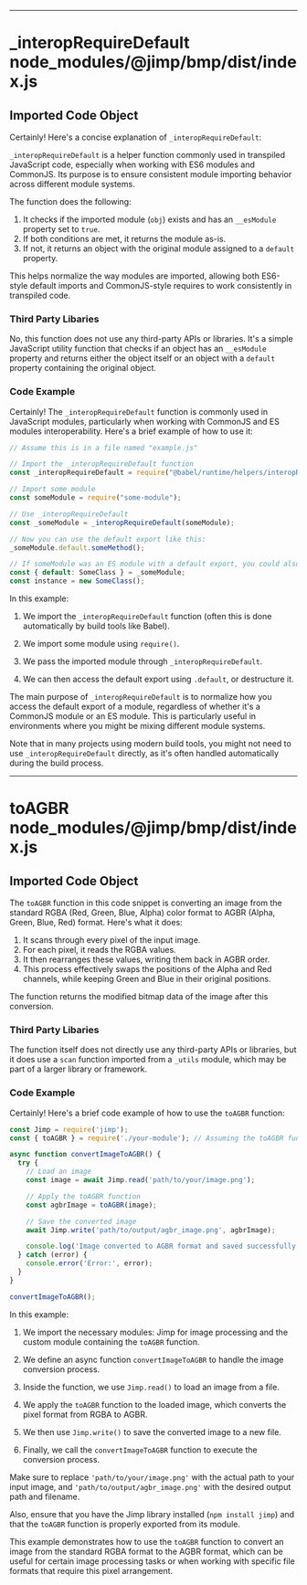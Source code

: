 

  

  
---
# _interopRequireDefault node_modules/@jimp/bmp/dist/index.js
## Imported Code Object
Certainly! Here's a concise explanation of `_interopRequireDefault`:

`_interopRequireDefault` is a helper function commonly used in transpiled JavaScript code, especially when working with ES6 modules and CommonJS. Its purpose is to ensure consistent module importing behavior across different module systems.

The function does the following:

1. It checks if the imported module (`obj`) exists and has an `__esModule` property set to `true`.
2. If both conditions are met, it returns the module as-is.
3. If not, it returns an object with the original module assigned to a `default` property.

This helps normalize the way modules are imported, allowing both ES6-style default imports and CommonJS-style requires to work consistently in transpiled code.

### Third Party Libaries

No, this function does not use any third-party APIs or libraries. It's a simple JavaScript utility function that checks if an object has an `__esModule` property and returns either the object itself or an object with a `default` property containing the original object.

### Code Example

Certainly! The `_interopRequireDefault` function is commonly used in JavaScript modules, particularly when working with CommonJS and ES modules interoperability. Here's a brief example of how to use it:

```javascript
// Assume this is in a file named "example.js"

// Import the _interopRequireDefault function
const _interopRequireDefault = require("@babel/runtime/helpers/interopRequireDefault");

// Import some module
const someModule = require("some-module");

// Use _interopRequireDefault
const _someModule = _interopRequireDefault(someModule);

// Now you can use the default export like this:
_someModule.default.someMethod();

// If someModule was an ES module with a default export, you could also do:
const { default: SomeClass } = _someModule;
const instance = new SomeClass();
```

In this example:

1. We import the `_interopRequireDefault` function (often this is done automatically by build tools like Babel).

2. We import some module using `require()`.

3. We pass the imported module through `_interopRequireDefault`.

4. We can then access the default export using `.default`, or destructure it.

The main purpose of `_interopRequireDefault` is to normalize how you access the default export of a module, regardless of whether it's a CommonJS module or an ES module. This is particularly useful in environments where you might be mixing different module systems.

Note that in many projects using modern build tools, you might not need to use `_interopRequireDefault` directly, as it's often handled automatically during the build process.

---
# toAGBR node_modules/@jimp/bmp/dist/index.js
## Imported Code Object
The `toAGBR` function in this code snippet is converting an image from the standard RGBA (Red, Green, Blue, Alpha) color format to AGBR (Alpha, Green, Blue, Red) format. Here's what it does:

1. It scans through every pixel of the input image.
2. For each pixel, it reads the RGBA values.
3. It then rearranges these values, writing them back in AGBR order.
4. This process effectively swaps the positions of the Alpha and Red channels, while keeping Green and Blue in their original positions.

The function returns the modified bitmap data of the image after this conversion.

### Third Party Libaries

The function itself does not directly use any third-party APIs or libraries, but it does use a `scan` function imported from a `_utils` module, which may be part of a larger library or framework.

### Code Example

Certainly! Here's a brief code example of how to use the `toAGBR` function:

```javascript
const Jimp = require('jimp');
const { toAGBR } = require('./your-module'); // Assuming the toAGBR function is in a separate file

async function convertImageToAGBR() {
  try {
    // Load an image
    const image = await Jimp.read('path/to/your/image.png');

    // Apply the toAGBR function
    const agbrImage = toAGBR(image);

    // Save the converted image
    await Jimp.write('path/to/output/agbr_image.png', agbrImage);

    console.log('Image converted to AGBR format and saved successfully.');
  } catch (error) {
    console.error('Error:', error);
  }
}

convertImageToAGBR();
```

In this example:

1. We import the necessary modules: Jimp for image processing and the custom module containing the `toAGBR` function.

2. We define an async function `convertImageToAGBR` to handle the image conversion process.

3. Inside the function, we use `Jimp.read()` to load an image from a file.

4. We apply the `toAGBR` function to the loaded image, which converts the pixel format from RGBA to AGBR.

5. We then use `Jimp.write()` to save the converted image to a new file.

6. Finally, we call the `convertImageToAGBR` function to execute the conversion process.

Make sure to replace `'path/to/your/image.png'` with the actual path to your input image, and `'path/to/output/agbr_image.png'` with the desired output path and filename.

Also, ensure that you have the Jimp library installed (`npm install jimp`) and that the `toAGBR` function is properly exported from its module.

This example demonstrates how to use the `toAGBR` function to convert an image from the standard RGBA format to the AGBR format, which can be useful for certain image processing tasks or when working with specific file formats that require this pixel arrangement.


  